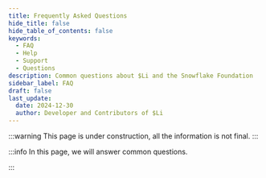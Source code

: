 ```yaml
---
title: Frequently Asked Questions
hide_title: false
hide_table_of_contents: false
keywords:
  - FAQ
  - Help
  - Support
  - Questions
description: Common questions about $Li and the Snowflake Foundation
sidebar_label: FAQ
draft: false
last_update:
  date: 2024-12-30
  author: Developer and Contributors of $Li
---
```


:::warning
This page is under construction, all the information is not final.
:::

:::info
In this page, we will answer common questions.

:::
